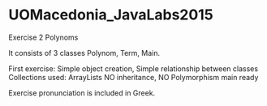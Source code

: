 # UOMacedonia_JavaLabs2015

Exercise 2 Polynoms

It consists of 3 classes Polynom, Term, Main.

First exercise:
Simple object creation,
Simple relationship between classes
Collections used: ArrayLists
NO inheritance, NO Polymorphism
main ready

Exercise pronunciation is included in Greek.